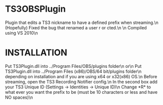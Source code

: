 TS3OBSPlugin
============
Plugin that edits a TS3 nickname to have a defined prefix when streaming.\n
(Hopefully) Fixed the bug that renamed a user r or cted.\n
\n
Compiled using VS 2010\n

INSTALLATION
============
Put TS3Plugin.dll into ../Program Files/OBS/plugins folder\n
or\n
Put TS3Plugin.dll into ../Program Files (x86)/OBS/64 bit/plugins folder\n
depending on installation and if you are using x64 or x32(x86) OS.\n
Before streaming, open the TS3 Recording Notifier config.\n
In the second box add your TS3 Unique ID (Settings -> Identities -> Unique ID)\n
Change \*R\* to what ever you want the prefix to be (must be 10 characters or less and have NO spaces)\n
